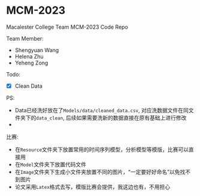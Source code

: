 # MCM-2023
Macalester College Team MCM-2023 Code Repo

Team Member:
- Shengyuan Wang
- Helena Zhu
- Yeheng Zong

Todo:

- [x] Clean Data

PS:
- Data已经洗好放在了`Models/data/cleaned_data.csv`, 对应洗数据文件在同文件夹下的`data_clean`, 后续如果需要洗新的数据直接在原有基础上进行修改
- 



比赛:
- 在`Resource`文件夹下放置常用的时间序列模型，分析模型等模版，比赛可以直接用
- 在`Model`文件夹下放置代码文件
- 在`Image`文件夹下生成小文件夹放置不同的图片，“一定要好好命名”以免找不到图片
- 论文采用`Latex`格式去写，模版比赛会提供，我这边也有，不用担心
